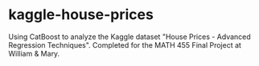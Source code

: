 # kaggle-house-prices
Using CatBoost to analyze the Kaggle dataset "House Prices - Advanced Regression Techniques". Completed for the MATH 455 Final Project at William &amp; Mary.
